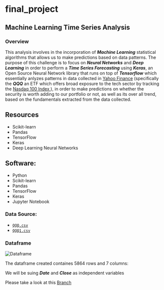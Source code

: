 # final_project
## Machine Learning Time Series Analysis 

### Overview

This analysis involves in the incorporation of ***Machine Learning*** statistical algorithms that allows us to make predictions based on data patterns. The purpose of this challenge is to focus on ***Neural Networks*** and ***Deep Learning*** in order to perform a ***Time Series Forecasting*** using ***Keras***, an Open Source Neural Network library that runs on top of ***Tensorflow*** which essentially anlyzes patterns in data collected in [Yahoo Finance](https://finance.yahoo.com/) (specifically the ***QQQ*** an ETF which offers broad exposure to the tech sector by tracking the [Nasdaq 100 Index ](https://www.investopedia.com/terms/n/nasdaq100.asp)), in order to make predictions on whether the security is worth adding to our portfolio or not, as well as its over all trend, based on the fundamentals extracted from the data collected. 


## Resources 


- Scikit-learn
- Pandas
- TensorFlow
- Keras 
- Deep Learning Neural Networks

## Software:
  - Python 
  - Scikit-learn
  - Pandas
  - TensorFlow
  - Keras 
  - Jupyter Notebook
### Data Source:
  -  [`QQQ.csv`](QQQ.csv)
  -  [`QQQ1.csv`](QQQ1.csv)

### Dataframe 

![Dataframe](https://github.com/schoolboycamel/final_project/blob/Paolo/Resources%20/DF_QQQ.png)

The dataframe created containes 5864 rows and 7 columns:

We will be suing ***Date*** and ***Close*** as independent variables


Please take a look at this [Branch](https://github.com/schoolboycamel/final_project/tree/Paolo)
